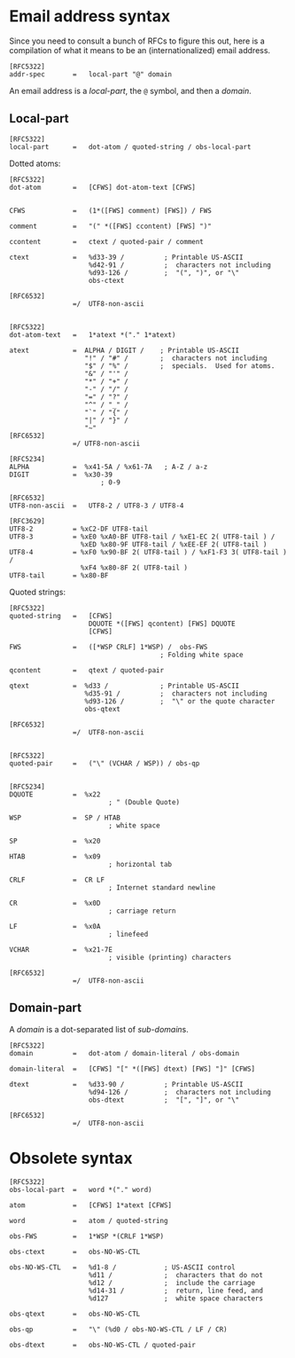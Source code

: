 Email address syntax
====================

Since you need to consult a bunch of RFCs to figure this out,
here is a compilation of what it means to be an (internationalized) email address.

    [RFC5322]
    addr-spec       =   local-part "@" domain

An email address is a *local-part*, the `@` symbol, and then a *domain*.

Local-part
----------

    [RFC5322]
    local-part      =   dot-atom / quoted-string / obs-local-part

Dotted atoms:

    [RFC5322]
    dot-atom        =   [CFWS] dot-atom-text [CFWS]


    CFWS            =   (1*([FWS] comment) [FWS]) / FWS

    comment         =   "(" *([FWS] ccontent) [FWS] ")"

    ccontent        =   ctext / quoted-pair / comment

    ctext           =   %d33-39 /          ; Printable US-ASCII
                        %d42-91 /          ;  characters not including
                        %d93-126 /         ;  "(", ")", or "\"
                        obs-ctext

    [RFC6532]
                    =/  UTF8-non-ascii


    [RFC5322]
    dot-atom-text   =   1*atext *("." 1*atext)

    atext           =  ALPHA / DIGIT /    ; Printable US-ASCII
                       "!" / "#" /        ;  characters not including
                       "$" / "%" /        ;  specials.  Used for atoms.
                       "&" / "'" /
                       "*" / "+" /
                       "-" / "/" /
                       "=" / "?" /
                       "^" / "_" /
                       "`" / "{" /
                       "|" / "}" /
                       "~"
    [RFC6532]
                    =/ UTF8-non-ascii

    [RFC5234]
    ALPHA           =  %x41-5A / %x61-7A   ; A-Z / a-z
    DIGIT           =  %x30-39
                           ; 0-9

    [RFC6532]
    UTF8-non-ascii  =   UTF8-2 / UTF8-3 / UTF8-4

    [RFC3629]
    UTF8-2          = %xC2-DF UTF8-tail
    UTF8-3          = %xE0 %xA0-BF UTF8-tail / %xE1-EC 2( UTF8-tail ) /
                      %xED %x80-9F UTF8-tail / %xEE-EF 2( UTF8-tail )
    UTF8-4          = %xF0 %x90-BF 2( UTF8-tail ) / %xF1-F3 3( UTF8-tail ) /
                      %xF4 %x80-8F 2( UTF8-tail )
    UTF8-tail       = %x80-BF

Quoted strings:

    [RFC5322]
    quoted-string   =   [CFWS]
                        DQUOTE *([FWS] qcontent) [FWS] DQUOTE
                        [CFWS]

    FWS             =   ([*WSP CRLF] 1*WSP) /  obs-FWS
                                          ; Folding white space

    qcontent        =   qtext / quoted-pair

    qtext           =  %d33 /             ; Printable US-ASCII
                       %d35-91 /          ;  characters not including
                       %d93-126 /         ;  "\" or the quote character
                       obs-qtext

    [RFC6532]
                    =/  UTF8-non-ascii


    [RFC5322]
    quoted-pair     =   ("\" (VCHAR / WSP)) / obs-qp


    [RFC5234]
    DQUOTE          =  %x22
                             ; " (Double Quote)
    
    WSP             =  SP / HTAB
                             ; white space

    SP              =  %x20

    HTAB            =  %x09
                             ; horizontal tab

    CRLF            =  CR LF
                             ; Internet standard newline

    CR              =  %x0D
                             ; carriage return
    
    LF              =  %x0A
                             ; linefeed
    
    VCHAR           =  %x21-7E
                             ; visible (printing) characters

    [RFC6532]
                    =/  UTF8-non-ascii


Domain-part
-----------

A *domain* is a dot-separated list of *sub-domain*s.

    [RFC5322]
    domain          =   dot-atom / domain-literal / obs-domain

    domain-literal  =   [CFWS] "[" *([FWS] dtext) [FWS] "]" [CFWS]

    dtext           =   %d33-90 /          ; Printable US-ASCII
                        %d94-126 /         ;  characters not including
                        obs-dtext          ;  "[", "]", or "\"

    [RFC6532]
                    =/  UTF8-non-ascii


Obsolete syntax
===============

    [RFC5322]
    obs-local-part  =   word *("." word)
 
    atom            =   [CFWS] 1*atext [CFWS]

    word            =   atom / quoted-string
 
    obs-FWS         =   1*WSP *(CRLF 1*WSP)
 
    obs-ctext       =   obs-NO-WS-CTL
 
    obs-NO-WS-CTL   =   %d1-8 /            ; US-ASCII control
                        %d11 /             ;  characters that do not
                        %d12 /             ;  include the carriage
                        %d14-31 /          ;  return, line feed, and
                        %d127              ;  white space characters
    
    obs-qtext       =   obs-NO-WS-CTL
 
    obs-qp          =   "\" (%d0 / obs-NO-WS-CTL / LF / CR)
  
    obs-dtext       =   obs-NO-WS-CTL / quoted-pair
